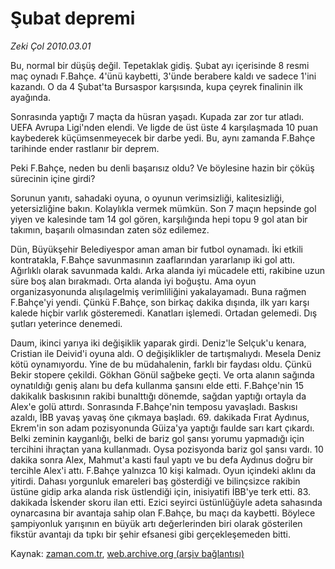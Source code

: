 # Şubat depremi

*Zeki Çol 2010.03.01*

<tr><td class="metin" colspan="2" style="padding-top: 20px; padding-left: 5px; ">Bu, normal bir düşüş değil. Tepetaklak gidiş. Şubat ayı içerisinde 8 resmi maç oynadı F.Bahçe. 4'ünü kaybetti, 3'ünde berabere kaldı ve sadece 1'ini kazandı. O da 4 Şubat'ta Bursaspor karşısında, kupa çeyrek finalinin ilk ayağında.</td></tr><tr><td class="metin" colspan="2" style="padding-top: 20px; padding-left: 5px; "><p>Sonrasında yaptığı 7 maçta da hüsran yaşadı. Kupada zar zor tur atladı. UEFA Avrupa Ligi'nden elendi. Ve ligde de üst üste 4 karşılaşmada 10 puan kaybederek küçümsenmeyecek bir darbe yedi. Bu, aynı zamanda F.Bahçe tarihinde ender rastlanır bir deprem.
<p>Peki F.Bahçe, neden bu denli başarısız oldu? Ve böylesine hazin bir çöküş sürecinin içine girdi?
<p>Sorunun yanıtı, sahadaki oyuna, o oyunun verimsizliği, kalitesizliği, yetersizliğine bakın. Kolaylıkla vermek mümkün. Son 7 maçın hepsinde gol yiyen ve kalesinde tam 14 gol gören, karşılığında hepi topu 9 gol atan bir takımın, başarılı olmasından zaten söz edilemez.
<p>Dün, Büyükşehir Belediyespor aman aman bir futbol oynamadı. İki etkili kontratakla, F.Bahçe savunmasının zaaflarından yararlanıp iki gol attı. Ağırlıklı olarak savunmada kaldı. Arka alanda iyi mücadele etti, rakibine uzun süre boş alan bırakmadı. Orta alanda iyi boğuştu. Ama oyun organizasyonunda alışılagelmiş verimliliğini yakalayamadı. Buna rağmen F.Bahçe'yi yendi. Çünkü F.Bahçe, son birkaç dakika dışında, ilk yarı karşı kalede hiçbir varlık gösteremedi. Kanatları işlemedi. Ortadan gelemedi. Dış şutları yeterince denemedi.
<p>Daum, ikinci yarıya iki değişiklik yaparak girdi. Deniz'le Selçuk'u kenara, Cristian ile Deivid'i oyuna aldı. O değişiklikler de tartışmalıydı. Mesela Deniz kötü oynamıyordu. Yine de bu müdahalenin, farklı bir faydası oldu. Çünkü Bekir stopere çekildi. Gökhan Gönül sağbeke geçti. Ve orta alanın sağında oynatıldığı geniş alanı bu defa kullanma şansını elde etti. F.Bahçe'nin 15 dakikalık baskısının rakibi bunalttığı dönemde, sağdan yaptığı ortayla da Alex'e golü attırdı. Sonrasında F.Bahçe'nin temposu yavaşladı. Baskısı azaldı, İBB yavaş yavaş öne çıkmaya başladı. 69. dakikada Fırat Aydınus, Ekrem'in son adam pozisyonunda Güiza'ya yaptığı faulde sarı kart çıkardı. Belki zeminin kayganlığı, belki de bariz gol şansı yorumu yapmadığı için tercihini ihraçtan yana kullanmadı. Oysa pozisyonda bariz gol şansı vardı. 10 dakika sonra Alex, Mahmut'a kasti faul yaptı ve bu defa Aydınus doğru bir tercihle Alex'i attı. F.Bahçe yalnızca 10 kişi kalmadı. Oyun içindeki aklını da yitirdi. Dahası yorgunluk emareleri baş gösterdiği ve bilinçsizce rakibin üstüne gidip arka alanda risk üstlendiği için, inisiyatifi İBB'ye terk etti. 83. dakikada İskender skoru ilan etti. Ezici seyirci üstünlüğüyle adeta sahasında oynarcasına bir avantaja sahip olan F.Bahçe, bu maçı da kaybetti. Böylece şampiyonluk yarışının en büyük artı değerlerinden biri olarak gösterilen fikstür avantajı da tıpkı bir şehir efsanesi gibi gerçekleşemeden bitti. <br/></p></p></p></p></p></td></tr>

Kaynak: [zaman.com.tr](http://zaman.com.tr/yazar.do?yazino=956727), [web.archive.org (arşiv bağlantısı)](http://web.archive.org/web/20100303233738/http://www.zaman.com.tr:80/yazar.do?yazino=956727)
